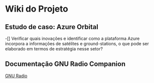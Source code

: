 # Wiki do Projeto

## Estudo de caso: Azure Orbital
-[] Verificar quais inovações e identificar como a plataforma Azure incorpora a informações de satélites e ground-stations, o que pode ser elaborado em termos de estratégia nesse setor? 

## Documentação GNU Radio Companion

<a href= "https://wiki.gnuradio.org/" target="_blank"> GNU Radio </a>